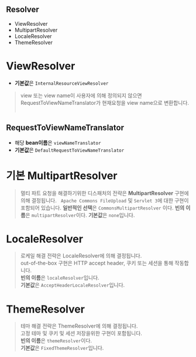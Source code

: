 
Resolver
---

* ViewResolver 
* MultipartResolver 
* LocaleResolver  
* ThemeResolver


# ViewResolver 
* **기본값**은 `InternalResourceViewResolver`

> view 또는 view name이 사용자에 의해 정의되지 않으면  
> RequestToViewNameTranslator가 현재요청을 view name으로 변환합니다.  

## RequestToViewNameTranslator
* 해당 **bean이름**은 `viewNameTranslator`  
* **기본값**은 `DefaultRequestToViewNameTranslator`  


# 기본 MultipartResolver
> 멀티 파트 요청을 해결하기위한 디스패처의 전략은 **MultipartResolver** 구현에 의해 결정됩니다.  
> `Apache Commons FileUpload` 및 `Servlet 3`에 대한 구현이 포함되어 있습니다.
> **일반적인 선택**은 `CommonsMultipartResolver` 이다.
> **빈의 이름**은 `multipartResolver`이다. 
> **기본값**은 `none`입니다.  


# LocaleResolver
> 로케일 해결 전략은 LocaleResolver에 의해 결정됩니다.  
> out-of-the-box 구현은 HTTP accept header, 쿠키 또는 세션을 통해 작동합니다.  
> **빈의 이름**은 `localeResolver`입니다.  
> **기본값**은 `AcceptHeaderLocaleResolver`입니다.  

# ThemeResolver
> 테마 해결 전략은 ThemeResolver에 의해 결정됩니다.  
> 고정 테마 및 쿠키 및 세션 저장을위한 구현이 포함됩니다.  
> **빈의 이름**은 `themeResolver`이다.  
> **기본값**은 `FixedThemeResolver`입니다.  
